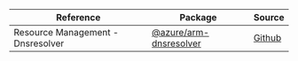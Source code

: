 | Reference | Package | Source |
|---|---|---|
|Resource Management - Dnsresolver|[@azure/arm-dnsresolver](https://www.npmjs.com/package/@azure/arm-dnsresolver)|[Github](https://github.com/Azure/azure-sdk-for-js)|
